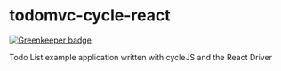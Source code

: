 # todomvc-cycle-react

[![Greenkeeper badge](https://badges.greenkeeper.io/BenoitAverty/todomvc-cycle-react.svg)](https://greenkeeper.io/)

Todo List example application written with cycleJS and the React Driver
